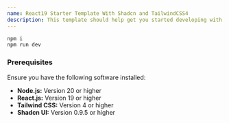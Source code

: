 ```yaml
---
name: React19 Starter Template With Shadcn and TailwindCSS4
description: This template should help get you started developing with React + TailwindCSS + Shadcn in WXT.
---
```


```sh
npm i
npm run dev
```

### Prerequisites

Ensure you have the following software installed:

- **Node.js:** Version 20 or higher
- **React.js:** Version 19 or higher
- **Tailwind CSS:** Version 4 or higher
- **Shadcn UI:** Version 0.9.5 or higher
